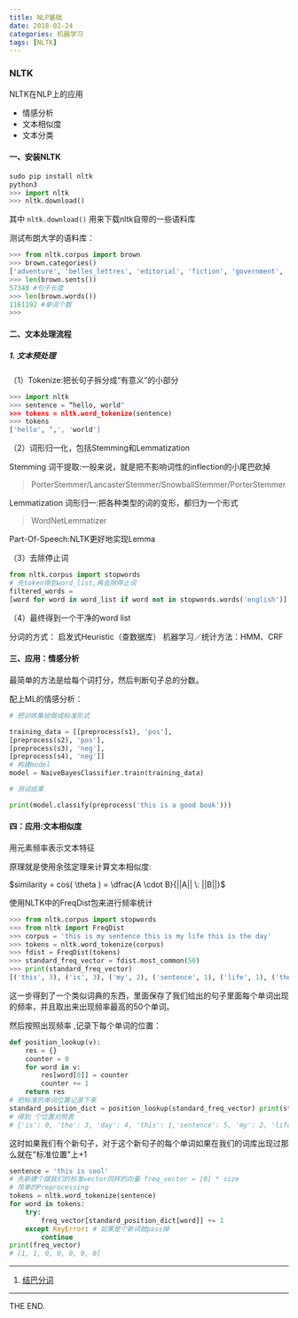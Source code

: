 ```yaml
---
title: NLP基础
date: 2018-02-24
categories: 机器学习
tags: [NLTK]
---
```


### NLTK

NLTK在NLP上的应用

- 情感分析
- 文本相似度
- 文本分类

<!--more-->

#### 一、安装NLTK

```python
sudo pip install nltk
python3
>>> import nltk
>>> nltk.download()
```

其中 `nltk.download()` 用来下载nltk自带的一些语料库

测试布朗大学的语料库：

```python
>>> from nltk.corpus import brown
>>> brown.categories()
['adventure', 'belles_lettres', 'editorial', 'fiction', 'government', 'hobbies', 'humor', 'learned', 'lore', 'mystery', 'news', 'religion', 'reviews', 'romance', 'science_fiction']
>>> len(brown.sents())
57340 #句子长度
>>> len(brown.words())
1161192 #单词个数
>>>
```

#### 二、文本处理流程

##### 1. 文本预处理

（1）Tokenize:把长句子拆分成“有意义”的小部分

```python
>>> import nltk
>>> sentence = “hello, world"
>>> tokens = nltk.word_tokenize(sentence)
>>> tokens
['hello', ‘,', 'world']
```

（2）词形归一化，包括Stemming和Lemmatization

Stemming 词干提取:一般来说，就是把不影响词性的inflection的小尾巴砍掉
> PorterStemmer/LancasterStemmer/SnowballStemmer/PorterStemmer

Lemmatization 词形归一:把各种类型的词的变形，都归为一个形式
> WordNetLemmatizer

Part-Of-Speech:NLTK更好地实现Lemma

（3）去除停止词

```python
from nltk.corpus import stopwords
# 先token得到word_list,再去除停止词
filtered_words =
[word for word in word_list if word not in stopwords.words('english')]
```

（4）最终得到一个干净的word list

分词的方式：
启发式Heuristic（查数据库）
机器学习／统计方法：HMM、CRF

#### 三、应用：情感分析

最简单的方法是给每个词打分，然后判断句子总的分数。

配上ML的情感分析：

```python
# 把训练集给做成标准形式
training_data = [[preprocess(s1), 'pos'],[preprocess(s2), 'pos'],[preprocess(s3), 'neg'],[preprocess(s4), 'neg']]
# 构建model
model = NaiveBayesClassifier.train(training_data)
# 测试结果
print(model.classify(preprocess('this is a good book')))
```

#### 四：应用:文本相似度

用元素频率表示文本特征

原理就是使用余弦定理来计算文本相似度:

$similarity = cos( \theta ) = \dfrac{A \cdot B}{||A|| \: ||B||}$

使用NLTK中的FreqDist包来进行频率统计

```python
>>> from nltk.corpus import stopwords
>>> from nltk import FreqDist
>>> corpus = 'this is my sentence this is my life this is the day'
>>> tokens = nltk.word_tokenize(corpus)
>>> fdist = FreqDist(tokens)
>>> standard_freq_vector = fdist.most_common(50)
>>> print(standard_freq_vector)
[('this', 3), ('is', 3), ('my', 2), ('sentence', 1), ('life', 1), ('the', 1), ('day', 1)]
```

这一步得到了一个类似词典的东西，里面保存了我们给出的句子里面每个单词出现的频率，并且取出来出现频率最高的50个单词。

然后按照出现频率 ,记录下每个单词的位置：

```python
def position_lookup(v):
    res = {}
    counter = 0
    for word in v:
        res[word[0]] = counter
        counter += 1
    return res
# 把标准的单词位置记录下来
standard_position_dict = position_lookup(standard_freq_vector) print(standard_position_dict)
# 得到 个位置对照表
# {'is': 0, 'the': 3, 'day': 4, 'this': 1,'sentence': 5, 'my': 2, 'life': 6}
```

这时如果我们有个新句子，对于这个新句子的每个单词如果在我们的词库出现过那么就在"标准位置"上+1

```python
sentence = 'this is cool'
# 先新建个跟我们的标准vector同样的向量 freq_vector = [0] * size
# 简单的Preprocessing
tokens = nltk.word_tokenize(sentence)
for word in tokens:
    try:
        freq_vector[standard_position_dict[word]] += 1
    except KeyError: # 如果是个新词就pass掉
        continue
print(freq_vector)
# [1, 1, 0, 0, 0, 0, 0]
```

- - -
1. [结巴分词](http://www.oss.io/p/fxsjy/jieba)
- - -
THE END.
